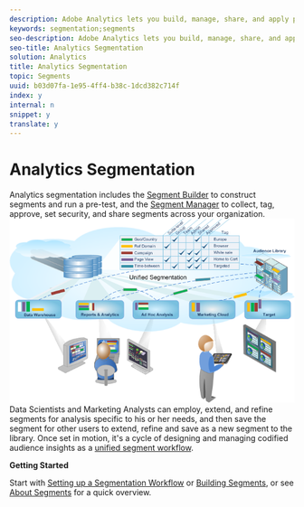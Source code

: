 ```yaml
---
description: Adobe Analytics lets you build, manage, share, and apply powerful, focused audience segments to your reports using Analytics capabilities, the Adobe Experience Cloud, Adobe Target, and other integrated Adobe products.
keywords: segmentation;segments
seo-description: Adobe Analytics lets you build, manage, share, and apply powerful, focused audience segments to your reports using Analytics capabilities, the Adobe Experience Cloud, Adobe Target, and other integrated Adobe products.
seo-title: Analytics Segmentation
solution: Analytics
title: Analytics Segmentation
topic: Segments
uuid: b03d07fa-1e95-4ff4-b38c-1dcd382c714f
index: y
internal: n
snippet: y
translate: y
---
```


# Analytics Segmentation

Analytics segmentation includes the [ Segment Builder](../c_segmentation_bucket/seg_workflow/seg_workflow.md#concept_BD4C17B01C5B4E378D0C14C852D055D4) to construct segments and run a pre-test, and the [ Segment Manager](../c_segmentation_bucket/seg_workflow/seg_workflow.md#section_7FDCD12949BE4741A402DB83AB7B37DF) to collect, tag, approve, set security, and share segments across your organization. 
![](assets/seg__overview.png) Data Scientists and Marketing Analysts can employ, extend, and refine segments for analysis specific to his or her needs, and then save the segment for other users to extend, refine and save as a new segment to the library. Once set in motion, it's a cycle of designing and managing codified audience insights as a [ unified segment workflow](../c_segmentation_bucket/seg_workflow/seg_workflow.md#concept_6D2E1A72A3AD4EBBB9135094F2D9DEDF). 

**Getting Started** 

Start with [ Setting up a Segmentation Workflow](../c_segmentation_bucket/seg_workflow/seg_workflow.md#concept_6D2E1A72A3AD4EBBB9135094F2D9DEDF) or [ Building Segments](../c_segmentation_bucket/seg_workflow/seg_build.md#concept_BD4C17B01C5B4E378D0C14C852D055D4), or see [ About Segments](../c_segmentation_bucket/seg_overview.md#concept_82653C7E29FE49F5A4B5E5E93B0A6399) for a quick overview. 
